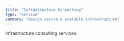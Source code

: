 ```yaml
---
title: "Infrastructure Consulting"
type: "service"
summary: "Design secure & scalable infrastructure"
---
```

Infrastructure consulting services.
